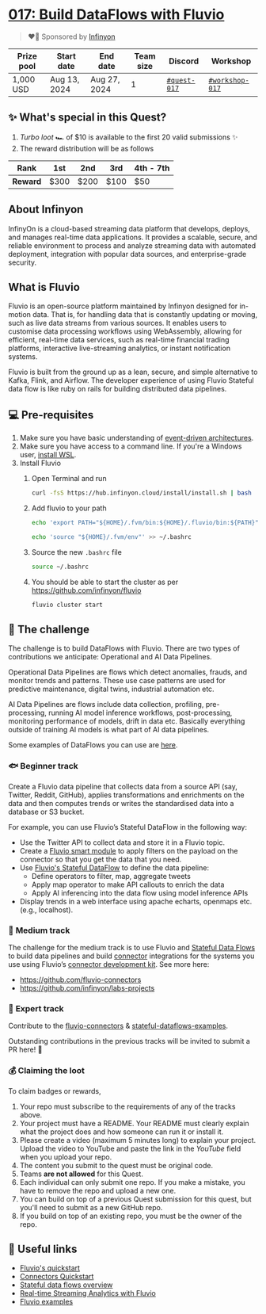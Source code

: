 # [017: Build DataFlows with Fluvio](https://quira.sh)

> ❤️‍🔥 Sponsored by [Infinyon](https://infinyon.com/)

| Prize pool | Start date | End date | Team size | Discord | Workshop |
|  --- | --- | --- | --- | ---  | --- | 
| 1,000 USD | Aug 13, 2024  |  Aug 27, 2024 | 1 | [`#quest-017`](https://discord.gg/quira) | [`#workshop-017`](https://discord.gg/quira) |

## ✨ What's special in this Quest?

1. _Turbo loot_ 🏎️ of $10 is available to the first 20 valid submissions ✨
2. The reward distribution will be as follows
 
| **Rank** | 1st  | 2nd  | 3rd | 4th - 7th |
| -- | -- | -- | -- | -- |
| **Reward** | $300  | $200  | $100 | $50 |

## About Infinyon

InfinyOn is a cloud-based streaming data platform that develops, deploys, and manages real-time data applications. It provides a scalable, secure, and reliable environment to process and analyze streaming data with automated deployment, integration with popular data sources, and enterprise-grade security.

## What is Fluvio

Fluvio is an open-source platform maintained by Infinyon designed for in-motion data. That is, for handling data that is constantly updating or moving, such as live data streams from various sources. It enables users to customise data processing workflows using WebAssembly, allowing for efficient, real-time data services, such as real-time financial trading platforms, interactive live-streaming analytics, or instant notification systems.

Fluvio is built from the ground up as a lean, secure, and simple alternative to Kafka, Flink, and Airflow. The developer experience of using Fluvio Stateful data flow is like ruby on rails for building distributed data pipelines.

## 💻 Pre-requisites

1. Make sure you have basic understanding of [event-driven architectures](https://www.youtube.com/watch?v=gOuAqRaDdHA).
2. Make sure you have access to a command line. If you're a Windows user, [install WSL](https://learn.microsoft.com/en-us/windows/wsl/install).
3. Install Fluvio
    1. Open Terminal and run
        
        ```bash
        curl -fsS https://hub.infinyon.cloud/install/install.sh | bash
        ```
        
    2. Add fluvio to your path
        
        ```bash
        echo 'export PATH="${HOME}/.fvm/bin:${HOME}/.fluvio/bin:${PATH}"' >> ~/.bashrc
        ```
        
        ```bash
        echo 'source "${HOME}/.fvm/env"' >> ~/.bashrc
        ```
        
    3. Source the new `.bashrc` file
        
        ```bash
        source ~/.bashrc
        ```
        
    4. You should be able to start the cluster as per https://github.com/infinyon/fluvio
        
        ```bash
        fluvio cluster start
        ```

## 🌋 The challenge

The challenge is to build DataFlows with Fluvio. There are two types of contributions we anticipate: Operational and AI Data Pipelines.

Operational Data Pipelines are flows which detect anomalies, frauds, and monitor trends and patterns. These use case patterns are used for predictive maintenance, digital twins, industrial automation etc.

AI Data Pipelines are flows include data collection, profiling, pre-processing, running AI model inference workflows, post-processing, monitoring performance of models, drift in data etc. Basically everything outside of training AI models is what part of AI data pipelines.

Some examples of DataFlows you can use are [here](https://github.com/infinyon/stateful-dataflows-examples).

### 🐟 **Beginner track**

Create a Fluvio data pipeline that collects data from a source API (say, Twitter, Reddit, GitHub), applies transformations and enrichments on the data and then computes trends or writes the standardised data into a database or S3 bucket.

For example, you can use Fluvio’s Stateful DataFlow in the following way:

- Use the Twitter API to collect data and store it in a Fluvio topic.
- Create a [Fluvio smart module](https://www.fluvio.io/docs/fluvio/how-to/smartmodule-basics) to apply filters on the payload on the connector so that you get the data that you need.
- Use [Fluvio's Stateful DataFlow](https://www.fluvio.io/sdf/) to define the data pipeline:
    - Define operators to filter, map, aggregate tweets
    - Apply map operator to make API callouts to enrich the data
    - Apply AI inferencing into the data flow using model inference APIs
- Display trends in a web interface using apache echarts, openmaps etc. (e.g., localhost).

### 🐬 **Medium track**

The challenge for the medium track is to use Fluvio and [Stateful Data Flows](https://www.fluvio.io/sdf/) to build data pipelines and build [connector](https://www.fluvio.io/docs/fluvio/how-to/use-connectors) integrations for the systems you use using Fluvio’s [connector development kit](https://www.fluvio.io/docs/fluvio/cli/cdk). See more here:

- https://github.com/fluvio-connectors
- https://github.com/infinyon/labs-projects

### 🦈 **Expert track**

Contribute to the [fluvio-connectors](https://github.com/fluvio-connectors) & [stateful-dataflows-examples](https://github.com/infinyon/stateful-dataflows-examples).

Outstanding contributions in the previous tracks will be invited to submit a PR here! 🙌

### **💰 Claiming the loot**

To claim badges or rewards,

1. Your repo must subscribe to the requirements of any of the tracks above.
2. Your project must have a README. Your README must clearly explain what the project does and how someone can run it or install it.
3. Please create a video (maximum 5 minutes long) to explain your project. Upload the video to YouTube and paste the link in the *YouTube* field when you upload your repo.
4. The content you submit to the quest must be original code.
5. Teams **are not allowed** for this Quest.
6. Each individual can only submit one repo. If you make a mistake, you have to remove the repo and upload a new one.
7. You can build on top of a previous Quest submission for this quest, but you'll need to submit as a new GitHub repo.
8. If you build on top of an existing repo, you must be the owner of the repo.

## 🔗 Useful links

- [Fluvio's quickstart](https://www.fluvio.io/docs/fluvio/quickstart)
- [Connectors Quickstart](https://www.fluvio.io/docs/hub/connectors/)
- [Stateful data flows overview](https://www.fluvio.io/sdf)
- [Real-time Streaming Analytics with Fluvio](https://infinyon.com/blog/2024/02/fluvio-deep-causality-rs/)
- [Fluvio examples](https://github.com/deepcausality-rs/fluvio-examples)
